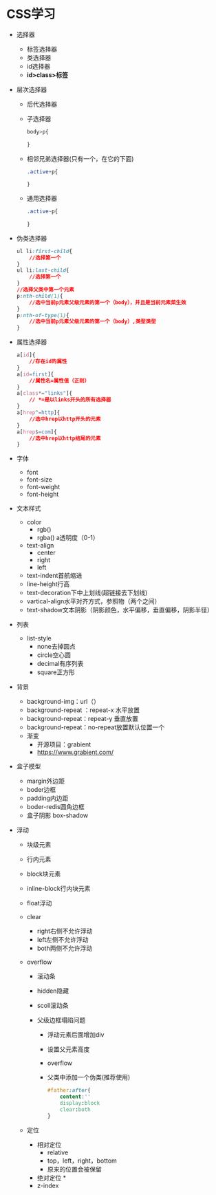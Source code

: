 # CSS学习

* 选择器

  * 标签选择器
  * 类选择器
  * id选择器
  * **id>class>标签**

* 层次选择器

  * 后代选择器

  * 子选择器

    ```css
    body>p{
        
    }
    ```

  * 相邻兄弟选择器(只有一个，在它的下面)

    ```css
    .active+p{
        
    }
    ```

  * 通用选择器

    ```css
    .active~p{
        
    }
    ```

* 伪类选择器

  ```css
  ul li:first-child{
      //选择第一个
  }
  ul li:last-child{
      //选择第一个
  }
  //选择父类中第一个元素
  p:nth-child(1){
      //选中当前p元素父级元素的第一个（body），并且是当前元素菜生效
  }
  p:nth-of-type(1){
      //选中当前p元素父级元素的第一个（body）,类型类型
  }
  ```

* 属性选择器

  ```css
  a[id]{
      //存在id的属性
  }
  a[id=first]{
      //属性名=属性值（正则）
  }
  a[class*="links"]{
      // *=是以links开头的所有选择器
  }
  a[hrep^=http]{
      //选中hrep以http开头的元素
  } 
  a[hrep$=com]{
      //选中hrep以http结尾的元素
  }  
  ```

* 字体

  * font
  * font-size
  * font-weight
  * font-height

* 文本样式

  * color
    * rgb()
    * rgba() a透明度（0-1）
  * text-align
    * center
    * right
    * left
  * text-indent首航缩进
  * line-height行高
  * text-decoration下中上划线(超链接去下划线)
  * vartical-align水平对齐方式，参照物（两个之间）
  * text-shadow文本阴影（阴影颜色，水平偏移，垂直偏移，阴影半径）

* 列表

  * list-style
    * none去掉圆点
    * circle空心圆
    * decimal有序列表
    * square正方形

* 背景

  * background-img：url（）
  * background-repeat ：repeat-x 水平放置
  * background-repeat：repeat-y 垂直放置
  * background-repeat：no-repeat放置默认位置一个
  * 渐变
    * 开源项目：grabient
    * https://www.grabient.com/

* 盒子模型

  * margin外边距
  * boder边框
  * padding内边距
  * boder-redis圆角边框
  * 盒子阴影 box-shadow

* 浮动

  * 块级元素
  
  * 行内元素
  
  * block块元素
  
  * inline-block行内块元素
  
  * float浮动
  
  * clear
    * right右侧不允许浮动
    * left左侧不允许浮动
    * both两侧不允许浮动
    
  * overflow
  
    * 滚动条
  
    * hidden隐藏
  
    * scoll滚动条
  
    * 父级边框塌陷问题
  
      * 浮动元素后面增加div
  
      * 设置父元素高度
  
      * overflow
  
      * 父类中添加一个伪类(推荐使用)
  
        ```css
        #father:after{
            content:''
            display:block
            clear:both
        }
        ```
  
  * 定位
  
    * 相对定位
      * relative
      * top，left，right，bottom
      * 原来的位置会被保留
    * 绝对定位
      * 
    * z-index
